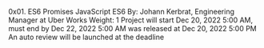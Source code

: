 0x01. ES6 Promises
JavaScript
ES6
 By: Johann Kerbrat, Engineering Manager at Uber Works
 Weight: 1
 Project will start Dec 20, 2022 5:00 AM, must end by Dec 22, 2022 5:00 AM
 was released at Dec 20, 2022 5:00 PM
 An auto review will be launched at the deadline

